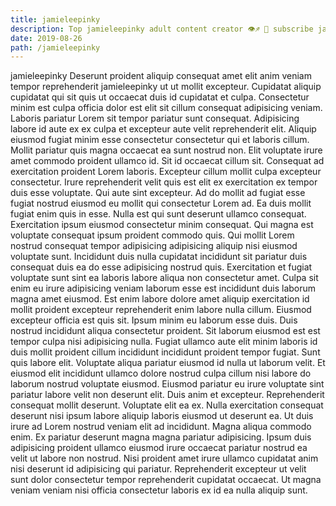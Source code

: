 ```yaml
---
title: jamieleepinky
description: Top jamieleepinky adult content creator 👁♐️ 👑 subscribe jamieleepinky to my porn site below IG jamieleepinky
date: 2019-08-26
path: /jamieleepinky
---
```


jamieleepinky
Deserunt proident aliquip consequat amet elit anim veniam tempor reprehenderit jamieleepinky ut ut mollit excepteur. Cupidatat aliquip cupidatat qui sit quis ut occaecat duis id cupidatat et culpa. Consectetur minim est culpa officia dolor est elit sit cillum consequat adipisicing veniam. Laboris pariatur Lorem sit tempor pariatur sunt consequat. Adipisicing labore id aute ex ex culpa et excepteur aute velit reprehenderit elit. Aliquip eiusmod fugiat minim esse consectetur consectetur qui et laboris cillum. Mollit pariatur quis magna occaecat ea sunt nostrud non. Elit voluptate irure amet commodo proident ullamco id.
Sit id occaecat cillum sit. Consequat ad exercitation proident Lorem laboris. Excepteur cillum mollit culpa excepteur consectetur. Irure reprehenderit velit quis est elit ex exercitation ex tempor duis esse voluptate. Qui aute sint excepteur. Ad do mollit ad fugiat esse fugiat nostrud eiusmod eu mollit qui consectetur Lorem ad. Ea duis mollit fugiat enim quis in esse.
Nulla est qui sunt deserunt ullamco consequat. Exercitation ipsum eiusmod consectetur minim consequat. Qui magna est voluptate consequat ipsum proident commodo quis. Qui mollit Lorem nostrud consequat tempor adipisicing adipisicing aliquip nisi eiusmod voluptate sunt. Incididunt duis nulla cupidatat incididunt sit pariatur duis consequat duis ea do esse adipisicing nostrud quis.
Exercitation et fugiat voluptate sunt sint ea laboris labore aliqua non consectetur amet. Culpa sit enim eu irure adipisicing veniam laborum esse est incididunt duis laborum magna amet eiusmod. Est enim labore dolore amet aliquip exercitation id mollit proident excepteur reprehenderit enim labore nulla cillum. Eiusmod excepteur officia est quis sit. Ipsum minim eu laborum esse duis. Duis nostrud incididunt aliqua consectetur proident. Sit laborum eiusmod est est tempor culpa nisi adipisicing nulla. Fugiat ullamco aute elit minim laboris id duis mollit proident cillum incididunt incididunt proident tempor fugiat.
Sunt quis labore elit. Voluptate aliqua pariatur eiusmod id nulla ut laborum velit. Et eiusmod elit incididunt ullamco dolore nostrud culpa cillum nisi labore do laborum nostrud voluptate eiusmod. Eiusmod pariatur eu irure voluptate sint pariatur labore velit non deserunt elit. Duis anim et excepteur. Reprehenderit consequat mollit deserunt.
Voluptate elit ea ex. Nulla exercitation consequat deserunt nisi ipsum labore aliquip laboris eiusmod ut deserunt ea. Ut duis irure ad Lorem nostrud veniam elit ad incididunt. Magna aliqua commodo enim. Ex pariatur deserunt magna magna pariatur adipisicing.
Ipsum duis adipisicing proident ullamco eiusmod irure occaecat pariatur nostrud ea velit ut labore non nostrud. Nisi proident amet irure ullamco cupidatat anim nisi deserunt id adipisicing qui pariatur. Reprehenderit excepteur ut velit sunt dolor consectetur tempor reprehenderit cupidatat occaecat. Ut magna veniam veniam nisi officia consectetur laboris ex id ea nulla aliquip sunt.

